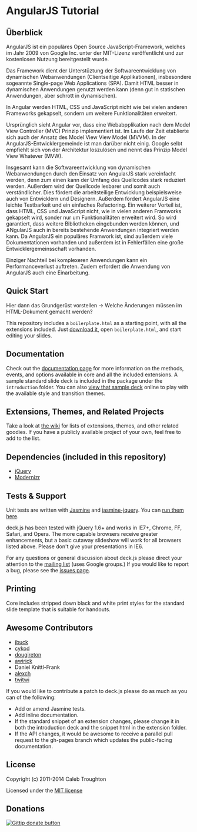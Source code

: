 AngularJS Tutorial
=================

## Überblick 

AngularJS ist ein populäres Open Source JavaScript-Framework, welches im Jahr 2009 von Google Inc. unter der MIT-Lizenz veröffentlicht und zur kostenlosen Nutzung bereitgestellt wurde.

Das Framework dient der Unterstüztung der Softwareentwicklung von dynamischen Webanwendungen (Clientseitige Applikationen), insbesondere sogeannte Single-page Web Applications (SPA). Damit HTML besser in dynamischen Anwendungen genutzt werden kann (denn gut in statischen Anwendungen, aber schrott in dynamischen).

In Angular werden HTML, CSS und JavaScript nicht wie bei vielen anderen Frameworks gekapselt, sondern um weitere Funktionalitäten erweitert. 

Ursprünglich sieht Angular vor, dass eine Webabpplikation nach dem Model View Controller (MVC) Prinzip implementiert ist. Im Laufe der Zeit etablierte sich auch der Ansatz des Model View View Model (MVVM).
In der AngularJS-Entwicklergemeinde ist man darüber nicht einig. Google selbt empfiehlt sich von der Architektur loszulösen und nennt das Prinzip Model View Whatever (MVW).

Insgesamt kann die Softwareentwicklung von dynamischen Webanwendungen durch den Einsatz von AngularJS stark vereinfacht werden, denn zum einen kann der Umfang des Quellcodes stark reduziert werden. Außerdem wird der Quellcode lesbarer und somit auch verständlicher. Dies fördert die arbeitsteilige Entwicklung beispielsweise auch von Entwicklern und Designern. 
Außerdem fördert AngularJS eine leichte Testbarkeit und ein einfaches Refactoring.
Ein weiterer Vorteil ist, dass HTML, CSS und JavaScript nicht, wie in vielen anderen Framworks gekapselt wird, sonder nur um Funktionalitäten erweitert wird. So wird garantiert, dass weitere Bibliotheken eingebunden werden können, und ANgularJS auch in bereits bestehende Anwendungen integriert werden kann.
Da AngularJS ein populäres Framwork ist, sind außerdem viele Dokumentationen vorhanden und außerdem ist in Fehlerfällen eine große Entwicklergemeinsschaft vorhanden.

Einziger Nachteil bei komplexeren Anwendungen kann ein Performanceverlust auftreten.
Zudem erfordert die Anwendung von AngularJS auch eine Einarbeitung.

## Quick Start

Hier dann das Grundgerüst vorstellen -> Welche Änderungen müssen im HTML-Dokument gemacht werden?

This repository includes a `boilerplate.html` as a starting point, with all the extensions included. Just [download it](https://github.com/imakewebthings/deck.js/archive/latest.zip), open `boilerplate.html`, and start editing your slides.

## Documentation

Check out the [documentation page](http://imakewebthings.github.com/deck.js/docs) for more information on the methods, events, and options available in core and all the included extensions.  A sample standard slide deck is included in the package under the `introduction` folder.  You can also [view that sample deck](http://imakewebthings.github.com/deck.js/introduction) online to play with the available style and transition themes.

## Extensions, Themes, and Related Projects

Take a look at [the wiki](https://github.com/imakewebthings/deck.js/wiki) for lists of extensions, themes, and other related goodies.  If you have a publicly available project of your own, feel free to add to the list.

## Dependencies (included in this repository)

- [jQuery](http://jquery.com)
- [Modernizr](http://modernizr.com)

## Tests & Support

Unit tests are written with [Jasmine](http://pivotal.github.com/jasmine/) and [jasmine-jquery](https://github.com/velesin/jasmine-jquery). You can [run them here](http://imakewebthings.github.com/deck.js/test).

deck.js has been tested with jQuery 1.6+ and works in IE7+, Chrome, FF, Safari, and Opera. The more capable browsers receive greater enhancements, but a basic cutaway slideshow will work for all browsers listed above. Please don't give your presentations in IE6.

For any questions or general discussion about deck.js please direct your attention to the [mailing list](http://groups.google.com/group/deckjs) (uses Google groups.)  If you would like to report a bug, please see the [issues page](https://github.com/imakewebthings/deck.js/issues).

## Printing

Core includes stripped down black and white print styles for the standard slide template that is suitable for handouts.

## Awesome Contributors

- [jbuck](https://github.com/jbuck)
- [cykod](https://github.com/cykod)
- [dougireton](https://github.com/dougireton)
- [awirick](https://github.com/awirick)
- Daniel Knittl-Frank
- [alexch](https://github.com/alexch)
- [twitwi](https://github.com/twitwi)

If you would like to contribute a patch to deck.js please do as much as you can of the following:

- Add or amend Jasmine tests.
- Add inline documentation.
- If the standard snippet of an extension changes, please change it in both the introduction deck and the snippet html in the extension folder.
- If the API changes, it would be awesome to receive a parallel pull request to the gh-pages branch which updates the public-facing documentation.

## License

Copyright (c) 2011-2014 Caleb Troughton

Licensed under the [MIT license](https://github.com/imakewebthings/deck.js/blob/master/MIT-license.txt)

## Donations

[![Gittip donate
button](http://img.shields.io/gittip/imakewebthings.png)](https://www.gittip.com/imakewebthings/ "Donate weekly to this project using Gittip")
